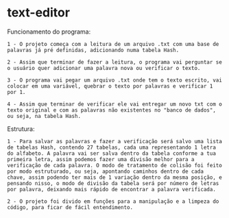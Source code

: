 # text-editor

Funcionamento do programa:

    1 - O projeto começa com a leitura de um arquivo .txt com uma base de palavras já pré definidas, adicionando numa tabela Hash.

    2 - Assim que terminar de fazer a leitura, o programa vai perguntar se o usuário quer adicionar uma palavra nova ou verificar o texto.

    3 - O programa vai pegar um arquivo .txt onde tem o texto escrito, vai colocar em uma variável, quebrar o texto por palavras e verificar 1 por 1.

    4 - Assim que terminar de verificar ele vai entregar um novo txt com o texto original e com as palavras não existentes no "banco de dados", ou seja, na tabela Hash.

Estrutura:

    1 - Para salvar as palavras e fazer a verificação será salvo uma lista de tabelas Hash, contendo 27 tabelas, cada uma representando 1 letra do alfabeto. A palavra vai ser salva dentro da tabela conforme a tua primeira letra, assim podemos fazer uma divisão melhor para a verificação de cada palavra. O modo de tratamento de colisão foi feito por modo estruturado, ou seja, apontando caminhos dentro de cada chave, assim podendo ter mais de 1 variação dentro da mesma posição, e pensando nisso, o modo de divisão da tabela será por número de letras por palavra, deixando mais rápido de encontrar a palavra verificada.

    2 - O projeto foi divido em funções para a manipulação e a limpeza do código, para ficar de fácil entendimento.